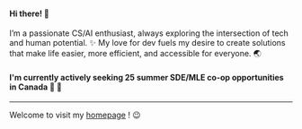 <!-- <a href="https://github.com/PkuCuipy"><img align="center" src="https://github-readme-stats.vercel.app/api/top-langs/?username=pkucuipy" /></a> -->

#### Hi there! 👋

I’m a passionate CS/AI enthusiast, always exploring the intersection of tech and human potential. ✨ My love for dev fuels my desire to create solutions that make life easier, more efficient, and accessible for everyone. 🌏


#### I'm currently actively seeking 25 summer SDE/MLE co-op opportunities in Canada 🍁 👀

---

Welcome to visit my <a href="https://pkucuipy.github.io" target="_blank">homepage</a> ! 😉
